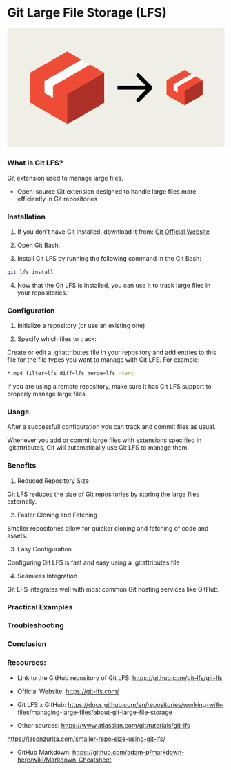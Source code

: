 # Git Large File Storage (LFS)

![](logo.png)

### What is Git LFS?

Git extension used to manage large files.

+ Open-source Git extension designed to handle large files more efficiently in Git repositories

### Installation

1. If you don't have Git installed, download it from:
   [Git Official Website](https://git-scm.com/)

2. Open Git Bash.

3. Install Git LFS by running the following command in the Git Bash:

```bash
git lfs install
```

4. Now that the Git LFS is installed, you can use it to track large files in your repositories.

### Configuration
1. Initialize a repository (or use an existing one)

2. Specify which files to track:

Create or edit a .gitattributes file in your repository and add entries to this file for the file types you want to manage with Git LFS. For example:

```bash
*.mp4 filter=lfs diff=lfs merge=lfs -text
```

If you are using a remote repository, make sure it has Git LFS support to properly manage large files.
   
### Usage
After a successfull configuration you can track and commit files as usual.

Whenever you add or commit large files with extensions specified in .gitattributes, Git will automatically use Git LFS to manage them.

### Benefits

1. Reduced Repository Size

Git LFS reduces the size of Git repositories by storing the large files externally.

2. Faster Cloning and Fetching

Smaller repositories allow for quicker cloning and fetching of code and assets.

3. Easy Configuration

Configuring Git LFS is fast and easy using a .gitattributes file

4. Seamless Integration 

Git LFS integrates well with most common Git hosting services like GitHub.

### Practical Examples

### Troubleshooting

### Conclusion


### Resources:
+ Link to the GitHub repository of Git LFS: https://github.com/git-lfs/git-lfs
+ Official Website: https://git-lfs.com/
+ Git LFS x GitHub: https://docs.github.com/en/repositories/working-with-files/managing-large-files/about-git-large-file-storage

+ Other sources:
https://www.atlassian.com/git/tutorials/git-lfs

https://jasonzurita.com/smaller-repo-size-using-git-lfs/

+ GitHub Markdown: https://github.com/adam-p/markdown-here/wiki/Markdown-Cheatsheet
